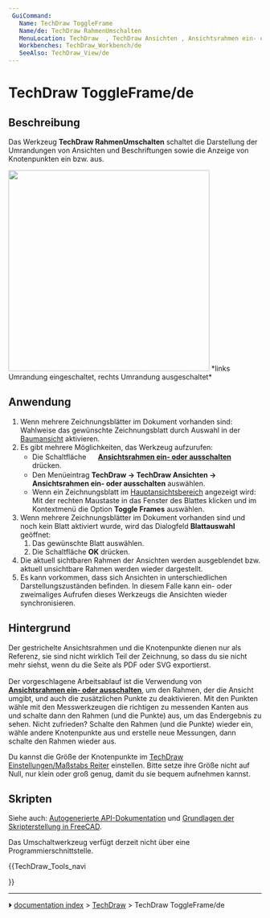 ```yaml
---
 GuiCommand:
   Name: TechDraw ToggleFrame
   Name/de: TechDraw RahmenUmschalten
   MenuLocation: TechDraw  , TechDraw Ansichten , Ansichtsrahmen ein- oder ausschalten
   Workbenches: TechDraw_Workbench/de
   SeeAlso: TechDraw_View/de
---
```


# TechDraw ToggleFrame/de



## Beschreibung

Das Werkzeug **TechDraw RahmenUmschalten** schaltet die Darstellung der Umrandungen von Ansichten und Beschriftungen sowie die Anzeige von Knotenpunkten ein bzw. aus.

<img alt="" src=images/TechDraw_ToggleFrame.png  style="width:400px;"> 
*links Umrandung eingeschaltet, rechts Umrandung ausgeschaltet*



## Anwendung

1.  Wenn mehrere Zeichnungsblätter im Dokument vorhanden sind: Wahlweise das gewünschte Zeichnungsblatt durch Auswahl in der [Baumansicht](Tree_view/de.md) aktivieren.
2.  Es gibt mehrere Möglichkeiten, das Werkzeug aufzurufen:
    -   Die Schaltfläche **<img src="images/TechDraw_ToggleFrame.svg" width=16px> [Ansichtsrahmen ein- oder ausschalten](TechDraw_ToggleFrame/de.md)** drücken.
    -   Den Menüeintrag **TechDraw → TechDraw Ansichten → <img src="images/TechDraw_ToggleFrame.svg" width=16px> Ansichtsrahmen ein- oder ausschalten** auswählen.
    -   Wenn ein Zeichnungsblatt im [Hauptansichtsbereich](Main_view_area/de.md) angezeigt wird: Mit der rechten Maustaste in das Fenster des Blattes klicken und im Kontextmenü die Option **Toggle Frames** auswählen.
3.  Wenn mehrere Zeichnungsblätter im Dokument vorhanden sind und noch kein Blatt aktiviert wurde, wird das Dialogfeld **Blattauswahl** geöffnet:
    1.  Das gewünschte Blatt auswählen.
    2.  Die Schaltfläche **OK** drücken.
4.  Die aktuell sichtbaren Rahmen der Ansichten werden ausgeblendet bzw. aktuell unsichtbare Rahmen werden wieder dargestellt.
5.  Es kann vorkommen, dass sich Ansichten in unterschiedlichen Darstellungszuständen befinden. In diesem Falle kann ein- oder zweimaliges Aufrufen dieses Werkzeugs die Ansichten wieder synchronisieren.



## Hintergrund

Der gestrichelte Ansichtsrahmen und die Knotenpunkte dienen nur als Referenz, sie sind nicht wirklich Teil der Zeichnung, so dass du sie nicht mehr siehst, wenn du die Seite als PDF oder SVG exportierst.

Der vorgeschlagene Arbeitsablauf ist die Verwendung von **<img src="images/TechDraw_ToggleFrame.svg" width=16px> [Ansichtsrahmen ein- oder ausschalten](TechDraw_ToggleFrame/de.md)**, um den Rahmen, der die Ansicht umgibt, und auch die zusätzlichen Punkte zu deaktivieren. Mit den Punkten wähle mit den Messwerkzeugen die richtigen zu messenden Kanten aus und schalte dann den Rahmen (und die Punkte) aus, um das Endergebnis zu sehen. Nicht zufrieden? Schalte den Rahmen (und die Punkte) wieder ein, wähle andere Knotenpunkte aus und erstelle neue Messungen, dann schalte den Rahmen wieder aus.

Du kannst die Größe der Knotenpunkte im [TechDraw Einstellungen/Maßstabs Reiter](TechDraw_Preferences/de#Skalieren.md) einstellen. Bitte setze ihre Größe nicht auf Null, nur klein oder groß genug, damit du sie bequem aufnehmen kannst.



## Skripten

Siehe auch: [Autogenerierte API-Dokumentation](https://freecad.github.io/SourceDoc/) und [Grundlagen der Skripterstellung in FreeCAD](FreeCAD_Scripting_Basics/de.md).

Das Umschaltwerkzeug verfügt derzeit nicht über eine Programmierschnittstelle.





{{TechDraw_Tools_navi

}}



---
⏵ [documentation index](../README.md) > [TechDraw](TechDraw_Workbench.md) > TechDraw ToggleFrame/de
